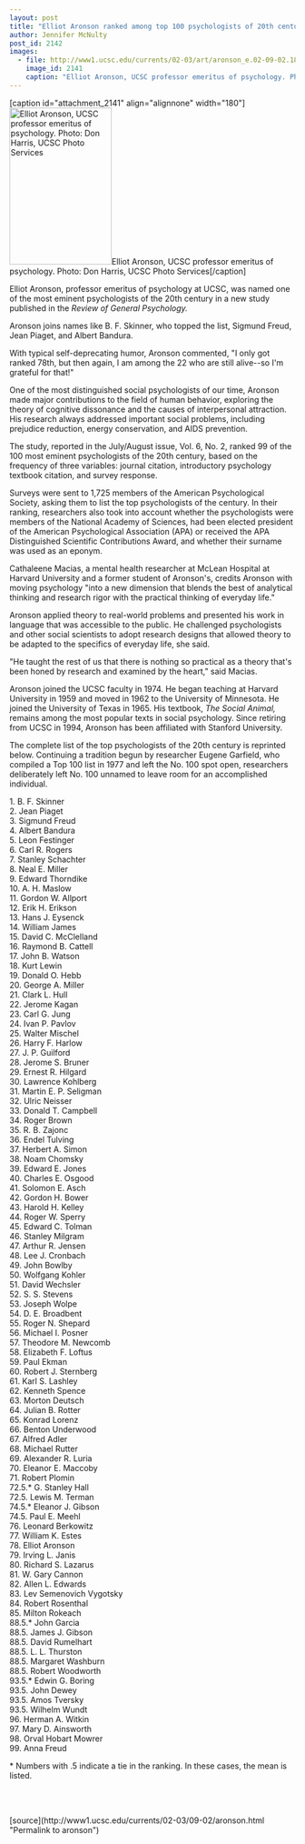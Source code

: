 ```yaml
---
layout: post
title: "Elliot Aronson ranked among top 100 psychologists of 20th century"
author: Jennifer McNulty
post_id: 2142
images:
  - file: http://www1.ucsc.edu/currents/02-03/art/aronson_e.02-09-02.180.jpg
    image_id: 2141
    caption: "Elliot Aronson, UCSC professor emeritus of psychology. Photo: Don Harris, UCSC Photo Services"
---
```


[caption id="attachment_2141" align="alignnone" width="180"]<a href="http://localhost/mysite/wp-content/uploads/2002/09/aronson_e.02-09-02.180.jpg"><img class="size-full wp-image-2141" src="http://localhost/mysite/wp-content/uploads/2002/09/aronson_e.02-09-02.180.jpg" alt="Elliot Aronson, UCSC professor emeritus of psychology. Photo: Don Harris, UCSC Photo Services" width="180" height="276" /></a>Elliot Aronson, UCSC professor emeritus of psychology. Photo: Don Harris, UCSC Photo Services[/caption]
<p>
  Elliot Aronson, professor emeritus of psychology at UCSC, was named one of the most eminent psychologists of the 20th century in a new study published in the <i>Review of General Psychology.</i>
</p>
<p>
  Aronson joins names like B. F. Skinner, who topped the list, Sigmund Freud, Jean Piaget, and Albert Bandura.<br>
</p>
<p>
  With typical self-deprecating humor, Aronson commented, "I only got ranked 78th, but then again, I am among the 22 who are still alive--so I'm grateful for that!"<br>
</p>
<p>
  One of the most distinguished social psychologists of our time, Aronson made major contributions to the field of human behavior, exploring the theory of cognitive dissonance and the causes of interpersonal attraction. His research always addressed important social problems, including prejudice reduction, energy conservation, and AIDS prevention.
</p>
<p>
  The study, reported in the July/August issue, Vol. 6, No. 2, ranked 99 of the 100 most eminent psychologists of the 20th century, based on the frequency of three variables: journal citation, introductory psychology textbook citation, and survey response.
</p>
<p>
  Surveys were sent to 1,725 members of the American Psychological Society, asking them to list the top psychologists of the century. In their ranking, researchers also took into account whether the psychologists were members of the National Academy of Sciences, had been elected president of the American Psychological Association (APA) or received the APA Distinguished Scientific Contributions Award, and whether their surname was used as an eponym.
</p>
<p>
  Cathaleene Macias, a mental health researcher at McLean Hospital at Harvard University and a former student of Aronson's, credits Aronson with moving psychology "into a new dimension that blends the best of analytical thinking and research rigor with the practical thinking of everyday life."<br>
</p>
<p>
  Aronson applied theory to real-world problems and presented his work in language that was accessible to the public. He challenged psychologists and other social scientists to adopt research designs that allowed theory to be adapted to the specifics of everyday life, she said.<br>
</p>
<p>
  "He taught the rest of us that there is nothing so practical as a theory that's been honed by research and examined by the heart," said Macias.<br>
</p>
<p>
  Aronson joined the UCSC faculty in 1974. He began teaching at Harvard University in 1959 and moved in 1962 to the University of Minnesota. He joined the University of Texas in 1965. His textbook, <i>The Social Animal,</i> remains among the most popular texts in social psychology. Since retiring from UCSC in 1994, Aronson has been affiliated with Stanford University.<br>
</p>
<p>
  The complete list of the top psychologists of the 20th century is reprinted below. Continuing a tradition begun by researcher Eugene Garfield, who compiled a Top 100 list in 1977 and left the No. 100 spot open, researchers deliberately left No. 100 unnamed to leave room for an accomplished individual.
</p>
<p>
  1. B. F. Skinner<br>
  2. Jean Piaget<br>
  3. Sigmund Freud<br>
  4. Albert Bandura<br>
  5. Leon Festinger<br>
  6. Carl R. Rogers<br>
  7. Stanley Schachter<br>
  8. Neal E. Miller<br>
  9. Edward Thorndike<br>
  10. A. H. Maslow<br>
  11. Gordon W. Allport<br>
  12. Erik H. Erikson<br>
  13. Hans J. Eysenck<br>
  14. William James<br>
  15. David C. McClelland<br>
  16. Raymond B. Cattell<br>
  17. John B. Watson<br>
  18. Kurt Lewin<br>
  19. Donald O. Hebb<br>
  20. George A. Miller<br>
  21. Clark L. Hull<br>
  22. Jerome Kagan<br>
  23. Carl G. Jung<br>
  24. Ivan P. Pavlov<br>
  25. Walter Mischel<br>
  26. Harry F. Harlow<br>
  27. J. P. Guilford<br>
  28. Jerome S. Bruner<br>
  29. Ernest R. Hilgard<br>
  30. Lawrence Kohlberg<br>
  31. Martin E. P. Seligman<br>
  32. Ulric Neisser<br>
  33. Donald T. Campbell<br>
  34. Roger Brown<br>
  35. R. B. Zajonc<br>
  36. Endel Tulving<br>
  37. Herbert A. Simon<br>
  38. Noam Chomsky<br>
  39. Edward E. Jones<br>
  40. Charles E. Osgood<br>
  41. Solomon E. Asch<br>
  42. Gordon H. Bower<br>
  43. Harold H. Kelley<br>
  44. Roger W. Sperry<br>
  45. Edward C. Tolman<br>
  46. Stanley Milgram<br>
  47. Arthur R. Jensen<br>
  48. Lee J. Cronbach<br>
  49. John Bowlby<br>
  50. Wolfgang Kohler<br>
  51. David Wechsler<br>
  52. S. S. Stevens<br>
  53. Joseph Wolpe<br>
  54. D. E. Broadbent<br>
  55. Roger N. Shepard<br>
  56. Michael I. Posner<br>
  57. Theodore M. Newcomb<br>
  58. Elizabeth F. Loftus<br>
  59. Paul Ekman<br>
  60. Robert J. Sternberg<br>
  61. Karl S. Lashley<br>
  62. Kenneth Spence<br>
  63. Morton Deutsch<br>
  64. Julian B. Rotter<br>
  65. Konrad Lorenz<br>
  66. Benton Underwood<br>
  67. Alfred Adler<br>
  68. Michael Rutter<br>
  69. Alexander R. Luria<br>
  70. Eleanor E. Maccoby<br>
  71. Robert Plomin<br>
  72.5.* G. Stanley Hall<br>
  72.5. Lewis M. Terman<br>
  74.5.* Eleanor J. Gibson<br>
  74.5. Paul E. Meehl<br>
  76. Leonard Berkowitz<br>
  77. William K. Estes<br>
  78. Elliot Aronson<br>
  79. Irving L. Janis<br>
  80. Richard S. Lazarus<br>
  81. W. Gary Cannon<br>
  82. Allen L. Edwards<br>
  83. Lev Semenovich Vygotsky<br>
  84. Robert Rosenthal<br>
  85. Milton Rokeach<br>
  88.5.* John Garcia<br>
  88.5. James J. Gibson<br>
  88.5. David Rumelhart<br>
  88.5. L. L. Thurston<br>
  88.5. Margaret Washburn<br>
  88.5. Robert Woodworth<br>
  93.5.* Edwin G. Boring<br>
  93.5. John Dewey<br>
  93.5. Amos Tversky<br>
  93.5. Wilhelm Wundt<br>
  96. Herman A. Witkin<br>
  97. Mary D. Ainsworth<br>
  98. Orval Hobart Mowrer<br>
  99. Anna Freud<br>
</p>
<p>
  * Numbers with .5 indicate a tie in the ranking. In these cases, the mean is listed.<br>
</p>
<p>
  <br>
  <br>

</p>
<p>

</p>
[source](http://www1.ucsc.edu/currents/02-03/09-02/aronson.html "Permalink to aronson")
